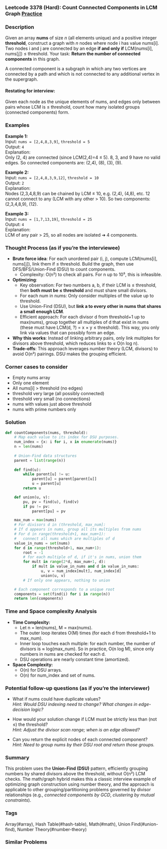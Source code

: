 ### Leetcode 3378 (Hard): Count Connected Components in LCM Graph [Practice](https://leetcode.com/problems/count-connected-components-in-lcm-graph)

### Description  
Given an array **nums** of size *n* (all elements unique) and a positive integer **threshold**, construct a graph with *n* nodes where node i has value nums[i]. Two nodes i and j are connected by an edge **if and only if** LCM(nums[i], nums[j]) ≤ threshold.
Your task: **Return the number of connected components** in this graph.

A connected component is a subgraph in which any two vertices are connected by a path and which is not connected to any additional vertex in the supergraph.

#### Restating for interview:
Given each node as the unique elements of nums, and edges only between pairs whose LCM is ≤ threshold, count how many isolated groups (connected components) form.

### Examples  

**Example 1:**  
Input: `nums = [2,4,8,3,9]`, `threshold = 5`  
Output: `4`  
Explanation:  
Only (2, 4) are connected (since LCM(2,4)=4 ≤ 5). 8, 3, and 9 have no valid edges. So connected components are: (2,4), (8), (3), (9).

**Example 2:**  
Input: `nums = [2,4,8,3,9,12]`, `threshold = 10`  
Output: `2`  
Explanation:  
Nodes (2,3,4,8,9) can be chained by LCM ≤ 10, e.g. (2,4), (4,8), etc. 12 cannot connect to any (LCM with any other > 10). So two components: (2,3,4,8,9), (12).

**Example 3:**  
Input: `nums = [1,7,13,19]`, `threshold = 25`  
Output: `4`  
Explanation:  
LCM of any pair > 25, so all nodes are isolated ➔ 4 components.

### Thought Process (as if you’re the interviewee)  
- **Brute force idea**: For each unordered pair (i, j), compute LCM(nums[i], nums[j]), link them if ≤ threshold. Build the graph, then use DFS/BFS/Union-Find (DSU) to count components.
  - Complexity: O(n²) to check all pairs. For n up to 10⁵, this is infeasible.
- **Optimizing**:
  - Key observation: For two numbers a, b, if their LCM is ≤ threshold, then **both must be ≤ threshold** and must share small divisors.
  - For each num in nums: Only consider multiples of the value up to threshold.
  - Use Union-Find (DSU), but **link a to every other in nums that shares a small enough LCM**.
  - Efficient approach: For each divisor d from threshold+1 up to max(nums), group together all multiples of d that exist in nums (these must have LCM(d, ?) = x × y ≤ threshold). This way, you only link via values that can possibly form an edge.
- **Why this works**: Instead of linking arbitrary pairs, only link multiples for divisors above threshold, which reduces links to ≤ O(n log n).
- **Trade-offs**: This approach leverages number theory (LCM, divisors) to avoid O(n²) pairings. DSU makes the grouping efficient.

### Corner cases to consider  
- Empty nums array
- Only one element
- All nums[i] > threshold (no edges)
- threshold very large (all possibly connected)
- threshold very small (no connections)
- nums with values just above threshold
- nums with prime numbers only

### Solution

```python
def countComponents(nums, threshold):
    # Map each value to its index for DSU purposes.
    num_index = {x: i for i, x in enumerate(nums)}
    n = len(nums)
    
    # Union-Find data structures
    parent = list(range(n))
    
    def find(u):
        while parent[u] != u:
            parent[u] = parent[parent[u]]
            u = parent[u]
        return u

    def union(u, v):
        pu, pv = find(u), find(v)
        if pu != pv:
            parent[pu] = pv

    max_num = max(nums)
    # For divisors d in (threshold, max_num]:
    # If d appears in nums, group all its multiples from nums
    # For d in range(threshold+1, max_num+1):
    #   connect all nums which are multiples of d
    value_in_nums = set(nums)
    for d in range(threshold+1, max_num+1):
        root = -1
        # for each multiple of d, if it's in nums, union them
        for mult in range(2*d, max_num+1, d):
            if mult in value_in_nums and d in value_in_nums:
                u, v = num_index[mult], num_index[d]
                union(u, v)
        # If only one appears, nothing to union

    # Each component corresponds to a unique root
    components = set(find(i) for i in range(n))
    return len(components)
```

### Time and Space complexity Analysis  

- **Time Complexity:**  
  - Let n = len(nums), M = max(nums).
  - The outer loop iterates O(M) times (for each d from threshold+1 to max_num).
  - Inner loop touches each multiple: for each number, the number of divisors is ≈ log(max_num). So in practice, O(n log M), since only numbers in nums are checked for each d.
  - DSU operations are nearly constant time (amortized).
- **Space Complexity:**  
  - O(n) for DSU arrays.
  - O(n) for num_index and set of nums.

### Potential follow-up questions (as if you’re the interviewer)  

- What if nums could have duplicate values?  
  *Hint: Would DSU indexing need to change? What changes in edge-decision logic?*

- How would your solution change if LCM must be strictly less than (not ≤) the threshold?  
  *Hint: Adjust the divisor scan range; when is an edge allowed?*

- Can you return the explicit nodes of each connected component?  
  *Hint: Need to group nums by their DSU root and return those groups.*

### Summary
This problem uses the **Union-Find (DSU)** pattern, efficiently grouping numbers by shared divisors above the threshold, without O(n²) LCM checks. The math/graph hybrid makes this a classic interview example of optimizing graph construction using number theory, and the approach is applicable to other grouping/partitioning problems governed by divisor relationships (e.g., *connected components by GCD*, *clustering by mutual constraints*).

### Tags
Array(#array), Hash Table(#hash-table), Math(#math), Union Find(#union-find), Number Theory(#number-theory)

### Similar Problems
